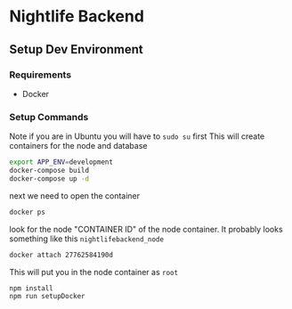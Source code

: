 # Nightlife Backend

## Setup Dev Environment

### Requirements
- Docker

### Setup Commands
Note if you are in Ubuntu you will have to `sudo su` first
This will create containers for the node and database
``` bash
export APP_ENV=development
docker-compose build
docker-compose up -d
```
next we need to open the container
``` bash
docker ps
```
look for the node "CONTAINER ID" of the node container. It probably looks something like this `nightlifebackend_node`
``` bash
docker attach 27762584190d
```
This will put you in the node container as `root`
``` bash
npm install
npm run setupDocker
```